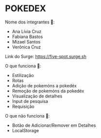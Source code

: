 # POKEDEX

Nome dos integrantes 👥: 
- Ana Lívia Cruz
- Fabiana Bastos
- Mizael Santos
- Verônica Cruz

Link do Surge: https://five-spot.surge.sh

O que funciona 🤩:
- Estilização
- Rotas
- Adição de pokemóns a pokedéx
- Remoção de pokemóns da pokedéx
- Visualização de detalhes
- Input de pesquisa
- Requisição

O que não funciona 🤧: 
- Botão de Adicionar/Remover em Detalhes
- LocalStorage


